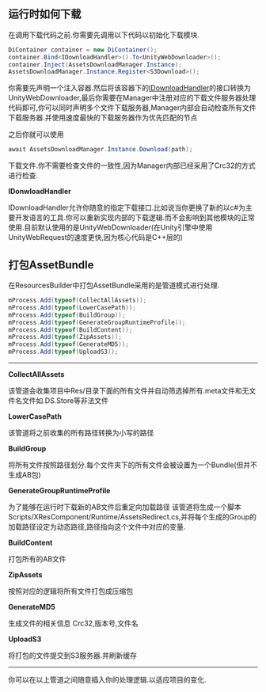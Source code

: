 ## **运行时如何下载**
在调用下载代码之前.你需要先调用以下代码以初始化下载模块.
```c#
DiContainer container = new DiContainer();
container.Bind<IDownloadHandler>().To<UnityWebDownloader>();
container.Inject(AssetsDownloadManager.Instance);
AssetsDownloadManager.Instance.Register<S3Download>();
```
你需要先声明一个注入容器.然后将该容器下的[IDownloadHandler](#IDownloadHandler)的接口转换为UnityWebDownloader,最后你需要在Manager中注册对应的下载文件服务器处理代码即可,你可以同时声明多个文件下载服务器,Manager内部会自动检查所有文件下载服务器.并使用速度最快的下载服务器作为优先匹配的节点

之后你就可以使用
```c#
await AssetsDownloadManager.Instance.Download(path);
```
下载文件.你不需要检查文件的一致性,因为Manager内部已经采用了Crc32的方式进行检查.

<span id="jump">**IDonwloadHandler**</span>

IDownloadHandler允许你随意的指定下载接口.比如说当你更换了新的以c#为主要开发语言的工具.你可以重新实现内部的下载逻辑.而不会影响到其他模块的正常使用.目前默认使用的是UnityWebDownloader(在Unity引擎中使用UnityWebRequest的速度更快,因为核心代码是C++层的)

## **打包AssetBundle** ##
在ResourcesBuilder中打包AssetBundle采用的是管道模式进行处理.
```c#
mProcess.Add(typeof(CollectAllAssets));
mProcess.Add(typeof(LowerCasePath));
mProcess.Add(typeof(BuildGroup));
mProcess.Add(typeof(GenerateGroupRuntimeProfile));
mProcess.Add(typeof(BuildContent));
mProcess.Add(typeof(ZipAssets));
mProcess.Add(typeof(GenerateMD5));
mProcess.Add(typeof(UploadS3));
```
___
**CollectAllAssets**

该管道会收集项目中Res/目录下面的所有文件并自动筛选掉所有.meta文件和无文件名文件如.DS.Store等非法文件

**LowerCasePath**

该管道将之前收集的所有路径转换为小写的路径

**BuildGroup**

将所有文件按照路径划分.每个文件夹下的所有文件会被设置为一个Bundle(但并不生成AB包)

**GenerateGroupRuntimeProfile**

为了能够在运行时下载新的AB文件后重定向加载路径
该管道将生成一个脚本Scripts/XResComponent/Runtime/AssetsRedirect.cs,并将每个生成的Group的加载路径设定为动态路径,路径指向这个文件中对应的变量.

**BuildContent**

打包所有的AB文件

**ZipAssets**

按照对应的逻辑将所有文件打包成压缩包

**GenerateMD5**

生成文件的相关信息 Crc32,版本号,文件名

**UploadS3**

将打包的文件提交到S3服务器.并刷新缓存
___
你可以在以上管道之间随意插入你的处理逻辑.以适应项目的变化.


